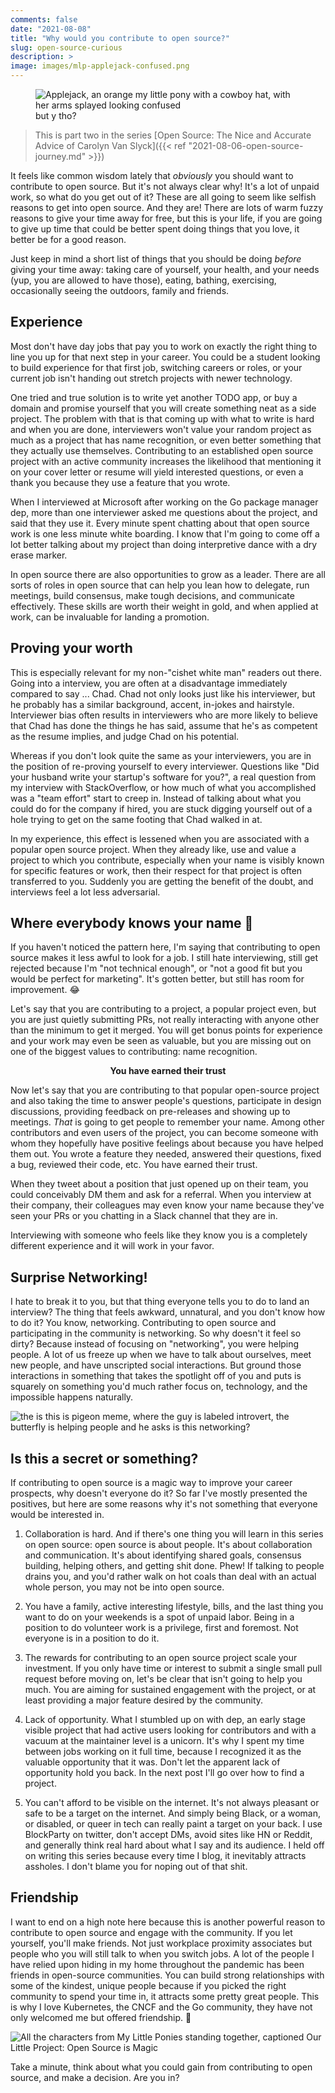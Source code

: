 ```yaml
---
comments: false
date: "2021-08-08"
title: "Why would you contribute to open source?"
slug: open-source-curious
description: >
image: images/mlp-applejack-confused.png
---
```


<figure>
  <img src="/images/mlp-applejack-confused.png" alt="Applejack, an orange my little pony with a cowboy hat, with her arms splayed looking confused" />
  <figcaption>but y tho?</figcaption>
</figure>

> This is part two in the series [Open Source: The Nice and Accurate Advice of Carolyn Van Slyck]({{< ref "2021-08-06-open-source-journey.md" >}})

It feels like common wisdom lately that _obviously_ you should want to contribute to open source. But it's not always clear why! It's a lot of unpaid work, so what do you get out of it? These are all going to seem like selfish reasons to get into open source. And they are! There are lots of warm fuzzy reasons to give your time away for free, but this is your life, if you are going to give up time that could be better spent doing things that you love, it better be for a good reason.

Just keep in mind a short list of things that you should be doing _before_ giving your time away: taking care of yourself, your health, and your needs (yup, you are allowed to have those), eating, bathing, exercising, occasionally seeing the outdoors, family and friends.

## Experience

Most don't have day jobs that pay you to work on exactly the right thing to line you up for that next step in your career. You could be a student looking to build experience for that first job, switching careers or roles, or your current job isn't handing out stretch projects with newer technology. 

One tried and true solution is to write yet another TODO app, or buy a domain and promise yourself that you will create something neat as a side project. The problem with that is that coming up with what to write is hard and when you are done, interviewers won't value your random project as much as a project that has name recognition, or even better something that they actually use themselves. Contributing to an established open source project with an active community increases the likelihood that mentioning it on your cover letter or resume will yield interested questions, or even a thank you because they use a feature that you wrote.

When I interviewed at Microsoft after working on the Go package manager dep, more than one interviewer asked me questions about the project, and said that they use it. Every minute spent chatting about that open source work is one less minute white boarding. I know that I'm going to come off a lot better talking about my project than doing interpretive dance with a dry erase marker.

In open source there are also opportunities to grow as a leader. There are all sorts of roles in open source that can help you lean how to delegate, run meetings, build consensus, make tough decisions, and communicate effectively. These skills are worth their weight in gold, and when applied at work, can be invaluable for landing a promotion.

## Proving your worth

This is especially relevant for my non-"cishet white man" readers out there. Going into a interview, you are often at a disadvantage immediately compared to say ... Chad. Chad not only looks just like his interviewer, but he probably has a similar background, accent, in-jokes and hairstyle. Interviewer bias often results in interviewers who are more likely to believe that Chad has done the things he has said, assume that he's as competent as the resume implies, and judge Chad on his potential.

Whereas if you don't look quite the same as your interviewers, you are in the position of re-proving yourself to every interviewer. Questions like "Did your husband write your startup's software for you?", a real question from my interview with StackOverflow, or how much of what you accomplished was a "team effort" start to creep in. Instead of talking about what you could do for the company if hired, you are stuck digging yourself out of a hole trying to get on the same footing that Chad walked in at.

In my experience, this effect is lessened when you are associated with a popular open source project. When they already like, use and value a project to which you contribute, especially when your name is visibly known for specific features or work, then their respect for that project is often transferred to you. Suddenly you are getting the benefit of the doubt, and interviews feel a lot less adversarial.

## Where everybody knows your name 🎵

If you haven't noticed the pattern here, I'm saying that contributing to open source makes it less awful to look for a job. I still hate interviewing, still get rejected because I'm "not technical enough", or "not a good fit but you would be perfect for marketing". It's gotten better, but still has room for improvement. 😂

Let's say that you are contributing to a project, a popular project even, but you are just quietly submitting PRs, not really interacting with anyone other than the minimum to get it merged. You will get bonus points for experience and your work may even be seen as valuable, but you are missing out on one of the biggest values to contributing: name recognition.

<p align="center"><strong>You have earned their trust</strong></p>

Now let's say that you are contributing to that popular open-source project and also taking the time to answer people's questions, participate in design discussions, providing feedback on pre-releases and showing up to meetings. _That_ is going to get people to remember your name. Among other contributors and even users of the project, you can become someone with whom they hopefully have positive feelings about because you have helped them out. You wrote a feature they needed, answered their questions, fixed a bug, reviewed their code, etc. You have earned their trust.

When they tweet about a position that just opened up on their team, you could conceivably DM them and ask for a referral. When you interview at their company, their colleagues may even know your name because they've seen your PRs or you chatting in a Slack channel that they are in.

Interviewing with someone who feels like they know you is a completely different experience and it will work in your favor.

## Surprise Networking!

I hate to break it to you, but that thing everyone tells you to do to land an interview? The thing that feels awkward, unnatural, and you don't know how to do it? You know, networking. Contributing to open source and participating in the community is networking. So why doesn't it feel so dirty? Because instead of focusing on "networking", you were helping people. A lot of us freeze up when we have to talk about ourselves, meet new people, and have unscripted social interactions. But ground those interactions in something that takes the spotlight off of you and puts is squarely on something you'd much rather focus on, technology, and the impossible happens naturally.

![the is this is pigeon meme, where the guy is labeled introvert, the butterfly is helping people and he asks is this networking?](/images/networking-meme.jpg)

## Is this a secret or something?

If contributing to open source is a magic way to improve your career prospects, why doesn't everyone do it? So far I've mostly presented the positives, but here are some reasons why it's not something that everyone would be interested in.

1. Collaboration is hard. And if there's one thing you will learn in this series on open source: open source is about people. It's about collaboration and communication. It's about identifying shared goals, consensus building, helping others, and getting shit done. Phew! If talking to people drains you, and you'd rather walk on hot coals than deal with an actual whole person, you may not be into open source.

2. You have a family, active interesting lifestyle, bills, and the last thing you want to do on your weekends is a spot of unpaid labor. Being in a position to do volunteer work is a privilege, first and foremost. Not everyone is in a position to do it.

3. The rewards for contributing to an open source project scale your investment. If you only have time or interest to submit a single small pull request before moving on, let's be clear that isn't going to help you much. You are aiming for sustained engagement with the project, or at least providing a major feature desired by the community.

4. Lack of opportunity. What I stumbled up on with dep, an early stage visible project that had active users looking for contributors and with a vacuum at the maintainer level is a unicorn. It's why I spent my time between jobs working on it full time, because I recognized it as the valuable opportunity that it was. Don't let the apparent lack of opportunity hold you back. In the next post I'll go over how to find a project.

5. You can't afford to be visible on the internet. It's not always pleasant or safe to be a target on the internet. And simply being Black, or a woman, or disabled, or queer in tech can really paint a target on your back. I use BlockParty on twitter, don't accept DMs, avoid sites like HN or Reddit, and generally think real hard about what I say and its audience. I held off on writing this series because every time I blog, it inevitably attracts assholes. I don't blame you for noping out of that shit.

## Friendship

I want to end on a high note here because this is another powerful reason to contribute to open source and engage with the community. If you let yourself, you'll make friends. Not just workplace proximity associates but people who you will still talk to when you switch jobs. A lot of the people I have relied upon hiding in my home throughout the pandemic has been friends in open-source communities. You can build strong relationships with some of the kindest, unique people because if you picked the right community to spend your time in, it attracts some pretty great people. This is why I love Kubernetes, the CNCF and the Go community, they have not only welcomed me but offered friendship. 💖

![All the characters from My Little Ponies standing together, captioned Our Little Project: Open Source is Magic](/images/open-source-is-magic.png)

Take a minute, think about what you could gain from contributing to open source, and make a decision. Are you in?
